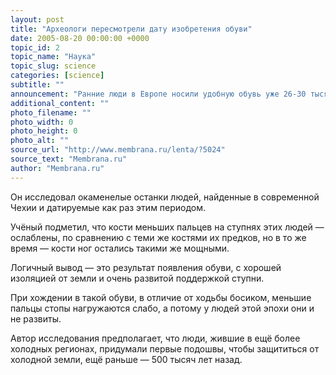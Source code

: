 ```yaml
---
layout: post
title: "Археологи пересмотрели дату изобретения обуви"
date: 2005-08-20 00:00:00 +0000
topic_id: 2
topic_name: "Наука"
topic_slug: science
categories: [science]
subtitle: ""
announcement: "Ранние люди в Европе носили удобную обувь уже 26-30 тысяч лет назад — объявил археолог Эрик Тринкаус (Erik Trinkaus) из университета Вашингтона (Washington University in St. Louis)."
additional_content: ""
photo_filename: ""
photo_width: 0
photo_height: 0
photo_alt: ""
source_url: "http://www.membrana.ru/lenta/?5024"
source_text: "Membrana.ru"
author: "Membrana.ru"
---
```

Он исследовал окаменелые останки людей, найденные в современной Чехии и датируемые как раз этим периодом.

Учёный подметил, что кости меньших пальцев на ступнях этих людей — ослаблены, по сравнению с теми же костями их предков, но в то же время — кости ног остались такими же мощными.

Логичный вывод — это результат появления обуви, с хорошей изоляцией от земли и очень развитой поддержкой ступни.

При хождении в такой обуви, в отличие от ходьбы босиком, меньшие пальцы стопы нагружаются слабо, а потому у людей этой эпохи они и не развиты.

Автор исследования предполагает, что люди, жившие в ещё более холодных регионах, придумали первые подошвы, чтобы защититься от холодной земли, ещё раньше — 500 тысяч лет назад.
